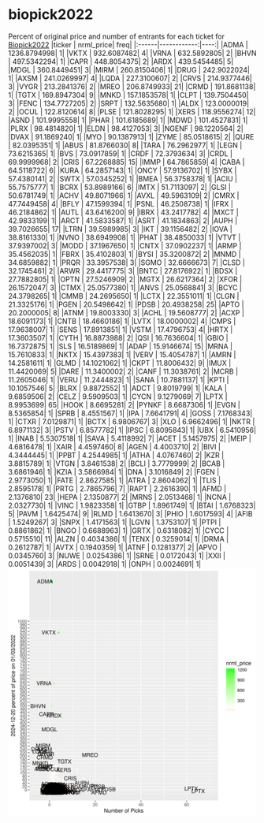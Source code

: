 # biopick2022
Percent of original price and number of entrants for each ticket for [Biopick2022](https://twitter.com/hashtag/Biopick2022)
|ticker |   nrml_price| freq|
|:------|------------:|----:|
|ADMA   | 1236.8794998|    1|
|VKTX   |  932.6087482|    4|
|VRNA   |  632.5892805|    2|
|BHVN   |  497.5342294|    1|
|CAPR   |  448.8054375|    2|
|ARDX   |  439.5454485|    5|
|MDGL   |  360.8449451|    3|
|MIRM   |  260.8150406|    1|
|DRUG   |  242.9022024|    1|
|AXSM   |  241.0269997|    4|
|LQDA   |  227.3100607|    2|
|CRVS   |  214.9377446|    3|
|VYGR   |  213.2841376|    2|
|MREO   |  206.8749933|   21|
|CRMD   |  191.8681138|    1|
|TGTX   |  169.8947304|    9|
|MNKD   |  157.1853578|    1|
|CLPT   |  139.7504450|    3|
|FENC   |  134.7727205|    2|
|SRPT   |  132.5635680|    1|
|ALDX   |  123.0000019|    2|
|OCUL   |  122.8120614|    8|
|PLSE   |  121.8028295|    1|
|XERS   |  118.9556274|   12|
|ASND   |  101.9995558|    1|
|PHAR   |  101.6185689|    1|
|MDWD   |  101.4527831|    1|
|PLRX   |   98.4814820|    1|
|ELDN   |   98.4127053|    3|
|NGENF  |   98.1220564|    2|
|DVAX   |   91.1869240|    1|
|MYO    |   90.1387913|    1|
|ZYME   |   85.0518615|    2|
|QURE   |   82.0395351|    1|
|ABUS   |   81.8766030|    8|
|TARA   |   76.2962977|    1|
|LEGN   |   73.6215365|    1|
|BVS    |   73.0917859|    1|
|CRDF   |   72.3793634|    3|
|CRDL   |   69.9999968|    2|
|CRIS   |   67.2268885|   15|
|IMMP   |   64.7865859|    4|
|CABA   |   64.5118722|    6|
|KURA   |   64.2857143|    1|
|ONCY   |   57.9136702|    1|
|SYBX   |   57.4380141|    2|
|SWTX   |   57.0345252|    1|
|BMEA   |   56.3758378|    1|
|ACIU   |   55.7575777|    1|
|BCRX   |   53.8989166|    6|
|IMTX   |   51.7113097|    2|
|GLSI   |   50.6781749|    1|
|ACHV   |   49.8071966|    1|
|AVXL   |   49.5963109|    2|
|CMRX   |   47.7449458|    4|
|BFLY   |   47.1599394|    1|
|PSNL   |   46.2508738|    1|
|IFRX   |   46.2184862|    1|
|AUTL   |   43.6416200|    9|
|IBRX   |   43.2417782|    4|
|MXCT   |   42.9833199|    1|
|ARCT   |   41.5833587|    1|
|ASRT   |   41.1834863|    2|
|AUPH   |   39.7026655|   17|
|LTRN   |   39.5989985|    3|
|IKT    |   39.1156482|    2|
|IOVA   |   38.8161330|    1|
|NVNO   |   38.6949908|    1|
|PHAT   |   38.4850033|    1|
|VTVT   |   37.9397002|    3|
|MODD   |   37.1967650|    1|
|CNTX   |   37.0902237|    1|
|ARMP   |   35.4562035|    1|
|FBRX   |   35.4102803|    1|
|BYSI   |   35.3200872|    2|
|MNMD   |   34.6859882|    1|
|PRQR   |   33.3957538|    3|
|SGMO   |   32.6666673|    7|
|CLSD   |   32.1745461|    2|
|ARWR   |   29.4417775|    3|
|BNTC   |   27.8176922|    1|
|BDSX   |   27.7882805|    1|
|OPTN   |   27.5246909|    2|
|MGTX   |   26.6217364|    2|
|XFOR   |   26.1572047|    3|
|CTMX   |   25.0577380|    1|
|ANVS   |   25.0568841|    3|
|BCYC   |   24.3798265|    1|
|CMMB   |   24.2695650|    1|
|LCTX   |   22.3551011|    1|
|CLGN   |   21.3325176|    1|
|PGEN   |   20.5498642|    1|
|PDSB   |   20.4938258|   25|
|APTO   |   20.2000005|    8|
|ATNM   |   19.8003330|    3|
|ACHL   |   19.5608777|    2|
|ACXP   |   18.6091173|    1|
|CNTB   |   18.4660186|    1|
|LVTX   |   18.0000002|    4|
|CMPS   |   17.9638007|    1|
|SENS   |   17.8913851|    1|
|VSTM   |   17.4796753|    4|
|HRTX   |   17.3603507|    1|
|CYTH   |   16.8873988|    2|
|QSI    |   16.7636604|    1|
|GBIO   |   16.7372875|    1|
|SLS    |   16.5189869|    1|
|ADAP   |   15.9146674|   15|
|MRNA   |   15.7610833|    1|
|NKTX   |   15.4397383|    1|
|VERV   |   15.4054787|    1|
|AMRN   |   14.2581611|    1|
|GLMD   |   14.1021062|    1|
|CKPT   |   11.8006432|    9|
|IMUX   |   11.4420069|    5|
|DARE   |   11.3400002|    2|
|CANF   |   11.3038761|    2|
|MCRB   |   11.2605046|    1|
|VERU   |   11.2444823|    1|
|SANA   |   10.7881137|    1|
|KPTI   |   10.1057546|    5|
|BLRX   |    9.8872552|    1|
|ADCT   |    9.8019799|    1|
|KALA   |    9.6859506|    2|
|CELZ   |    9.5909503|    1|
|CYCN   |    9.1279069|    7|
|LPTX   |    8.9953699|   65|
|HOOK   |    8.6695281|    2|
|PYNKF  |    8.6687306|    1|
|EVGN   |    8.5365854|    1|
|SPRB   |    8.4551567|    1|
|IPA    |    7.6641791|    4|
|GOSS   |    7.1768343|    1|
|CTXR   |    7.0129871|    1|
|BCTX   |    6.9806767|    3|
|XLO    |    6.9662496|    1|
|NKTR   |    6.8971132|    3|
|PSTV   |    6.8577782|    1|
|IPSC   |    6.8095843|    1|
|UBX    |    6.5410956|    1|
|INAB   |    5.5307518|    1|
|SAVA   |    5.4118992|    7|
|ACET   |    5.1457975|    2|
|MEIP   |    4.6816478|    1|
|XAIR   |    4.4597460|    8|
|AGEN   |    4.4003710|    2|
|BIVI   |    4.3444445|    1|
|PPBT   |    4.2544985|    1|
|ATHA   |    4.0767460|    2|
|KZR    |    3.8815789|    1|
|VTGN   |    3.8461538|    2|
|BCLI   |    3.7779999|    2|
|BCAB   |    3.6861946|    1|
|KZIA   |    3.5866984|    1|
|DNA    |    3.1016849|    2|
|FGEN   |    2.9773050|    1|
|FATE   |    2.8627585|    1|
|ATRA   |    2.8604062|    1|
|TLIS   |    2.8595178|    1|
|PRTG   |    2.7865796|    7|
|RAPT   |    2.2616390|    1|
|AFMD   |    2.1376810|   23|
|HEPA   |    2.1350877|    2|
|MRNS   |    2.0513468|    1|
|NCNA   |    2.0327730|    1|
|VINC   |    1.9823358|    1|
|GTBP   |    1.8961749|    1|
|BTAI   |    1.6768323|    5|
|PAVM   |    1.6425474|    9|
|RLMD   |    1.6413670|    3|
|PHIO   |    1.6017593|    4|
|AFIB   |    1.5249267|    3|
|SNPX   |    1.4171563|    1|
|LGVN   |    1.3753107|    1|
|PTPI   |    0.8861862|    1|
|BNGO   |    0.6688963|    1|
|GRTX   |    0.6318082|    1|
|CYCC   |    0.5715510|   11|
|ALZN   |    0.4034386|    1|
|TENX   |    0.3259014|    1|
|DRMA   |    0.2612787|    1|
|AVTX   |    0.1940359|    1|
|ATNF   |    0.1281377|    2|
|APVO   |    0.0345760|    3|
|NUWE   |    0.0254386|    1|
|SRNE   |    0.0172043|    1|
|XXII   |    0.0051439|    3|
|ARDS   |    0.0042918|    1|
|ONPH   |    0.0024691|    1|
![retvspicks](biopicks.png?raw=true)
